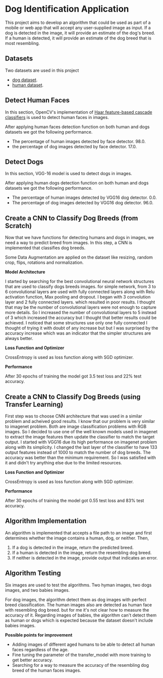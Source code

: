 # Dog Identification Application

This project aims to develop an algorithm that could be used as part of a mobile or web app that will accept any user-supplied image as input. If a dog is detected in the image, it will provide an estimate of the dog's breed. If a human is detected, it will provide an estimate of the dog breed that is most resembling.

## Datasets

Two datasets are used in this project

- [dog dataset](https://s3-us-west-1.amazonaws.com/udacity-aind/dog-project/dogImages.zip).
- [human dataset](https://s3-us-west-1.amazonaws.com/udacity-aind/dog-project/lfw.zip).

## Detect Human Faces

In this section, OpenCV's implementation of [Haar feature-based cascade classifiers](https://docs.opencv.org/trunk/d7/d8b/tutorial_py_face_detection.html) is used to detect human faces in images.

After applying human faces detection function on both human and dogs datasets we got the following performance.

- The percentage of human images detected by face detector. 98.0.
- the percentage of dog images detected by face detector. 17.0.

## Detect Dogs

In this section, VGG-16 model is used to detect dogs in images.

After applying human dogs detection function on both human and dogs datasets we got the following performance.

- The percentage of human images detected by VGG16 dog detector. 0.0.
- The percentage of dog images detected by VGG16 dog detector. 96.0.

## Create a CNN to Classify Dog Breeds (from Scratch)

Now that we have functions for detecting humans and dogs in images, we need a way to predict breed from images. In this step, a CNN is implemented that classifies dog breeds.

Some Data Augmentation are applied on the dataset like resizing, random crop, flips, rotations and normalization.

**Model Architecture**

I started by searching for the best convolutional neural network structures that are used to classify dogs breeds images. for simple network, from 3 to 6 convolutional layers are used with fully connected layers along with Relu activation function, Max pooling and dropout. I began with 3 convolution layer and 2 fully connected layers. which resulted in poor results. I thought that may be the number of convolutional layers were not enough to capture more details. So I increased the number of convolutional layers to 5 instead of 3 which increased the accuracy but I thought that better results could be achieved. I noticed that some structures use only one fully connected I thought of trying it with doubt of any increase but but I was surprised by the accuracy increase which was an indicator that the simpler structures are always better.

**Loss Function and Optimizer**

CrossEntropy is used as loss function along with SGD optimizer.

**Performance**

After 30 epochs of training the model got 3.5 test loss and 22% test accuracy.

## Create a CNN to Classify Dog Breeds (using Transfer Learning)

First step was to choose CNN architecture that was used in a similar problem and acheived good results. I know that our problem is very similar to imagenet problem. Both are image classification problems with RGB images. So I decided to use one of the well known models used in imagenet to extract the image features then update the classifier to match the target output. I started with VGG16 due its high performance on imagenet problem along with its simplicity. I changed the last layer of the classifier to have 133 output features instead of 1000 to match the number of dog breeds. The accuracy was better than the minimum requirement. So I was satisfied with it and didn't try anything else due to the limited resources.

**Loss Function and Optimizer**

CrossEntropy is used as loss function along with SGD optimizer.

**Performance**

After 30 epochs of training the model got 0.55 test loss and 83% test accuracy.

## Algorithm Implementation

An algorithm is implemented that accepts a file path to an image and first determines whether the image contains a human, dog, or neither. Then,

1. If a dog is detected in the image, return the predicted breed.
2. If a human is detected in the image, return the resembling dog breed.
3. If neither is detected in the image, provide output that indicates an error.

## Algorithm Testing

Six images are used to test the algorithms. Two hyman images, two dogs images, and two babies images.

For dog images, the algorithm detect them as dog images with perfect breed classification. The human images also are detected as human face with resembling dog breed. but for me it's not clear how to measure the accuracy of it. Regarding images of babies, the algorithm can't detect them as human or dogs which is expected because the dataset doesn't include babies images.

**Possible points for improvement**

- Adding images of different aged humans to be able to detect all human faces regardless of the age.
- Fine tuning the parameter of the transfer_model with more training to get better accuracy.
- Searching for a way to measure the accuracy of the resembling dog breed of the human faces images.
